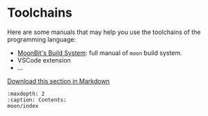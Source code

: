 # Toolchains

Here are some manuals that may help you use the toolchains of the programming language:

- [MoonBit's Build System](./moon/index.md): full manual of `moon` build system.
- VSCode extension
- ...

[Download this section in Markdown](path:/download/toolchain/summary.md)

```{toctree}
:maxdepth: 2
:caption: Contents:
moon/index
